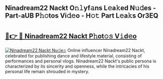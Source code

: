 ## Ninadream22 Nackt O𝚗𝚕yf𝚊ns L𝚎a𝚔ed N𝚞𝚍es - Part-aUB P𝚑𝚘tos Vi𝚍𝚎o - H𝚘𝚝 Part L𝚎a𝚔s Or3EQ

# <h2><a href="http://kf7997e.oniu.top/?m=Ninadream22+Nackt">🔗👉 🔴 Ninadream22 Nackt P𝚑ot𝚘𝚜 V𝚒d𝚎o</a></h2>

[![Ninadream22 Nackt Nu𝚍e𝚜](https://i.imgur.com/0qMVB7G.gif)](http://kf7997e.oniu.top/?m=Ninadream22+Nackt)
Online influencer Ninadream22 Nackt, celebrated for publishing dance and lifestyle material, consisting of performances and personal vlogs. Ninadream22 Nackt's public persona is characterized by its sincerity and openness, while the intricacies of his personal life remain shrouded in mystery.  
